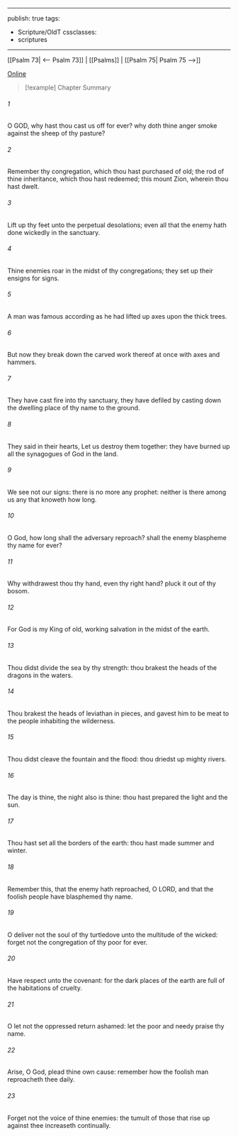 

---
publish: true
tags:
  - Scripture/OldT
cssclasses:
  - scriptures
---
[[Psalm 73| <-- Psalm 73]] | [[Psalms]] | [[Psalm 75| Psalm 75 -->]]

[Online](https://churchofjesuschrist.org/study/scriptures/ot/ps/74?lang=eng)

>[!example] Chapter Summary
>
###### 1
O GOD, why hast thou cast us off for ever?  why doth thine anger smoke against the sheep of thy pasture?
###### 2
Remember thy congregation, which thou hast purchased of old; the rod of thine inheritance, which thou hast redeemed; this mount Zion, wherein thou hast dwelt.
###### 3
Lift up thy feet unto the perpetual desolations; even all that the enemy hath done wickedly in the sanctuary.
###### 4
Thine enemies roar in the midst of thy congregations; they set up their ensigns for signs.
###### 5
A man was famous according as he had lifted up axes upon the thick trees.
###### 6
But now they break down the carved work thereof at once with axes and hammers.
###### 7
They have cast fire into thy sanctuary, they have defiled by casting down the dwelling place of thy name to the ground.
###### 8
They said in their hearts, Let us destroy them together: they have burned up all the synagogues of God in the land.
###### 9
We see not our signs: there is no more any prophet: neither is there among us any that knoweth how long.
###### 10
O God, how long shall the adversary reproach?  shall the enemy blaspheme thy name for ever?
###### 11
Why withdrawest thou thy hand, even thy right hand?  pluck it out of thy bosom.
###### 12
For God is my King of old, working salvation in the midst of the earth.
###### 13
Thou didst divide the sea by thy strength: thou brakest the heads of the dragons in the waters.
###### 14
Thou brakest the heads of leviathan in pieces, and gavest him to be meat to the people inhabiting the wilderness.
###### 15
Thou didst cleave the fountain and the flood: thou driedst up mighty rivers.
###### 16
The day is thine, the night also is thine: thou hast prepared the light and the sun.
###### 17
Thou hast set all the borders of the earth: thou hast made summer and winter.
###### 18
Remember this, that the enemy hath reproached, O LORD, and that the foolish people have blasphemed thy name.
###### 19
O deliver not the soul of thy turtledove unto the multitude of the wicked: forget not the congregation of thy poor for ever.
###### 20
Have respect unto the covenant: for the dark places of the earth are full of the habitations of cruelty.
###### 21
O let not the oppressed return ashamed: let the poor and needy praise thy name.
###### 22
Arise, O God, plead thine own cause: remember how the foolish man reproacheth thee daily.
###### 23
Forget not the voice of thine enemies: the tumult of those that rise up against thee increaseth continually.




